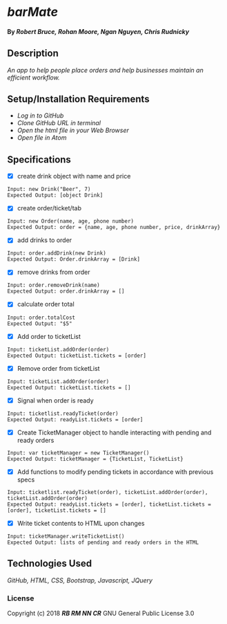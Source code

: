 # _barMate_

#### By _**Robert Bruce, Rohan Moore, Ngan Nguyen, Chris Rudnicky**_

## Description

_An app to help people place orders and help businesses maintain an efficient workflow._

## Setup/Installation Requirements

* _Log in to GitHub_
* _Clone GitHub URL in terminal_
* _Open the html file in your Web Browser_
* _Open file in Atom_

## Specifications

- [x] create drink object with name and price
````
Input: new Drink("Beer", 7)
Expected Output: [object Drink]
````

- [x] create order/ticket/tab
````
Input: new Order(name, age, phone number)
Expected Output: order = {name, age, phone number, price, drinkArray}
````

- [x] add drinks to order
````
Input: order.addDrink(new Drink)
Expected Output: Order.drinkArray = [Drink]
````

- [x] remove drinks from order
````
Input: order.removeDrink(name)
Expected Output: order.drinkArray = []
````

- [x] calculate order total
````
Input: order.totalCost
Expected Output: "$5"
````

- [x] Add order to ticketList
````
Input: ticketList.addOrder(order)
Expected Output: ticketList.tickets = [order]
````

- [x] Remove order from ticketList
````
Input: ticketList.addOrder(order)
Expected Output: ticketList.tickets = []
````

- [x] Signal when order is ready
````
Input: ticketlist.readyTicket(order)
Expected Output: readyList.tickets = [order]
````

- [x] Create TicketManager object to handle interacting with pending and ready orders
````
Input: var ticketManager = new TicketManager()
Expected Output: ticketManager = {TicketList, TicketList}
````

- [x] Add functions to modify pending tickets in accordance with previous specs
````
Input: ticketlist.readyTicket(order), ticketList.addOrder(order), ticketList.addOrder(order)
Expected Output: readyList.tickets = [order], ticketList.tickets = [order], ticketList.tickets = []
````

- [x] Write ticket contents to HTML upon changes
````
Input: ticketManager.writeTicketList()
Expected Output: lists of pending and ready orders in the HTML
````

## Technologies Used
_GitHub, HTML, CSS, Bootstrap, Javascript, JQuery_

### License
Copyright (c) 2018 **_RB RM NN CR_** GNU General Public License 3.0
